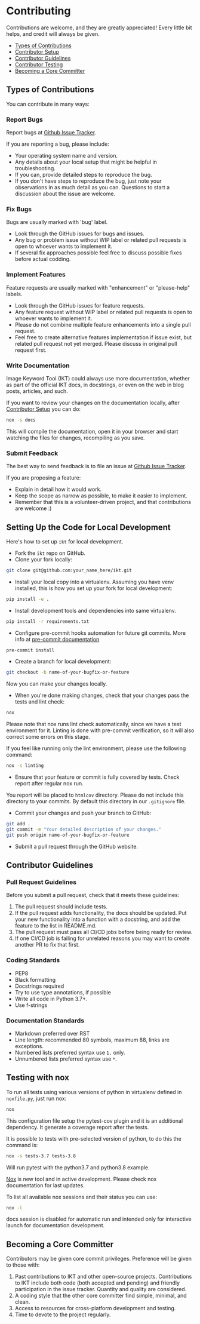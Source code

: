 # Contributing

Contributions are welcome, and they are greatly appreciated!
Every little bit helps, and credit will always be given.

* [Types of Contributions](#types-of-contributions)
* [Contributor Setup](#setting-up-the-code-for-local-development)
* [Contributor Guidelines](#contributor-guidelines)
* [Contributor Testing](#testing-with-nox)
* [Becoming a Core Committer](#becoming-a-core-committer)

## Types of Contributions

You can contribute in many ways:

### Report Bugs

Report bugs at [Github Issue Tracker](https://github.com/insspb/ikt/issues).

If you are reporting a bug, please include:

* Your operating system name and version.
* Any details about your local setup that might be helpful in troubleshooting.
* If you can, provide detailed steps to reproduce the bug.
* If you don't have steps to reproduce the bug, just note your observations in
  as much detail as you can. Questions to start a discussion about the issue are
  welcome.

### Fix Bugs

Bugs are usually marked with 'bug' label.

* Look through the GitHub issues for bugs and issues.
* Any bug or problem issue without WIP label or related pull requests is open
  to whoever wants to implement it.
* If several fix approaches possible feel free to discuss possible fixes
  before actual codding.

### Implement Features

Feature requests are usually marked with "enhancement" or "please-help" labels.

* Look through the GitHub issues for feature requests.
* Any feature request without WIP label or related pull requests is open to
  whoever wants to implement it.
* Please do not combine multiple feature enhancements into a single pull
  request.
* Feel free to create alternative features implementation if issue exist, but
  related pull request not yet merged. Please discuss in original pull request
  first.

### Write Documentation

Image Keyword Tool (IKT) could always use more documentation, whether as part of
the official IKT docs, in docstrings, or even on the web in blog posts,
articles, and such.

If you want to review your changes on the documentation locally, after
[Contributor Setup](#setting-up-the-code-for-local-development) you can
do:

```bash
nox -s docs
```

This will compile the documentation, open it in your browser and start watching
the files for changes, recompiling as you save.

### Submit Feedback

The best way to send feedback is to file an issue at
[Github Issue Tracker](https://github.com/insspb/ikt/issues).

If you are proposing a feature:

* Explain in detail how it would work.
* Keep the scope as narrow as possible, to make it easier to implement.
* Remember that this is a volunteer-driven project, and that contributions are
  welcome :)

## Setting Up the Code for Local Development

Here's how to set up `ikt` for local development.

* Fork the `ikt` repo on GitHub.
* Clone your fork locally:

```bash
git clone git@github.com:your_name_here/ikt.git
```

* Install your local copy into a virtualenv. Assuming you have
  venv installed, this is how you set up your fork for local development:

```bash
pip install -e .
```

* Install development tools and dependencies into same virtualenv.

```bash
pip install -r requirements.txt
```

* Configure pre-commit hooks automation for future git commits. More info at
  [pre-commit documentation](https://pre-commit.com/)

```bash
pre-commit install
```

* Create a branch for local development:

```bash
git checkout -b name-of-your-bugfix-or-feature
```

Now you can make your changes locally.

* When you're done making changes, check that your changes pass the tests
  and lint check:

```bash
nox
```

Please note that nox runs lint check automatically, since we have a test
environment for it. Linting is done with pre-commit verification, so it will
also correct some errors on this stage.

If you feel like running only the lint environment, please use the following
command:

```bash
nox -s linting
```

* Ensure that your feature or commit is fully covered by tests. Check report
  after regular nox run.

You report will be placed to `htmlcov` directory. Please do not include this
directory to your commits. By default this directory in our `.gitignore` file.

* Commit your changes and push your branch to GitHub:

```bash
git add .
git commit -m "Your detailed description of your changes."
git push origin name-of-your-bugfix-or-feature
```

* Submit a pull request through the GitHub website.

## Contributor Guidelines

### Pull Request Guidelines

Before you submit a pull request, check that it meets these guidelines:

1. The pull request should include tests.
1. If the pull request adds functionality, the docs should be updated. Put your
   new functionality into a function with a docstring, and add the feature to
   the list in README.md.
1. The pull request must pass all CI/CD jobs before being ready for review.
1. If one CI/CD job is failing for unrelated reasons you may want to create
   another PR to fix that first.

### Coding Standards

* PEP8
* Black formatting
* Docstrings required
* Try to use type annotations, if possible
* Write all code in Python 3.7+.
* Use f-strings

### Documentation Standards

* Markdown preferred over RST
* Line length: recommended 80 symbols, maximum 88, links are exceptions.
* Numbered lists preferred syntax use `1.` only.
* Unnumbered lists preferred syntax use `*`.

## Testing with nox

To run all tests using various versions of python in virtualenv defined in
`noxfile.py`, just run nox:

```bash
nox
```

This configuration file setup the pytest-cov plugin and it is an additional
dependency. It generate a coverage report after the tests.

It is possible to tests with pre-selected version of python, to do this the
command is:

```bash
nox -s tests-3.7 tests-3.8
```

Will run pytest with the python3.7 and python3.8 example.

[Nox](https://nox.thea.codes/) is new tool and in active development. Please
check nox documentation for last updates.

To list all available nox sessions and their status you can use:

```bash
nox -l
```

docs session is disabled for automatic run and intended only for interactive
launch for documentation development.

## Becoming a Core Committer

Contributors may be given core commit privileges.
Preference will be given to those with:

1. Past contributions to IKT and other open-source projects. Contributions to
   IKT include both code (both accepted and pending) and friendly participation
   in the issue tracker. Quantity and quality are considered.
1. A coding style that the other core committer find simple, minimal, and
   clean.
1. Access to resources for cross-platform development and testing.
1. Time to devote to the project regularly.
